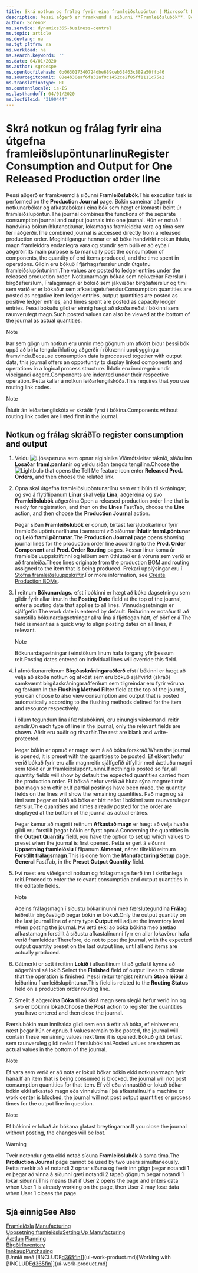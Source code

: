 ```yaml
---
title: Skrá notkun og frálag fyrir eina framleiðslupöntun | Microsoft Docs
description: Þessi aðgerð er framkvæmd á síðunni **Framleiðslubók**. Bókin sameinar aðgerðir notkunarbókar og afkastabókar í eina bók sem hægt er komast í beint úr framleiðslupöntun. Hún er notuð í handvirka bókun íhlutanotkunar, lokamagns framleiddra vara og tíma sem fer í aðgerðir. Megintilgangur hennar er að bóka handvirkt notkun íhluta, magn framleiddra endanlegra vara og stundir sem búið er að eyða í aðgerðir.
author: SorenGP
ms.service: dynamics365-business-central
ms.topic: article
ms.devlang: na
ms.tgt_pltfrm: na
ms.workload: na
ms.search.keywords: ''
ms.date: 04/01/2020
ms.author: sgroespe
ms.openlocfilehash: 0b063017340724dbe689ceb38463c889a50ffb46
ms.sourcegitcommit: 88e4b30eaf6fa32af0c1452ce2f85ff1111c75e2
ms.translationtype: HT
ms.contentlocale: is-IS
ms.lasthandoff: 04/01/2020
ms.locfileid: "3190444"
---
```

# <a name="register-consumption-and-output-for-one-released-production-order-line"></a><span data-ttu-id="44543-106">Skrá notkun og frálag fyrir eina útgefna framleiðslupöntunarlínu</span><span class="sxs-lookup"><span data-stu-id="44543-106">Register Consumption and Output for One Released Production order line</span></span>
<span data-ttu-id="44543-107">Þessi aðgerð er framkvæmd á síðunni **Framleiðslubók**.</span><span class="sxs-lookup"><span data-stu-id="44543-107">This execution task is performed on the **Production Journal** page.</span></span> <span data-ttu-id="44543-108">Bókin sameinar aðgerðir notkunarbókar og afkastabókar í eina bók sem hægt er komast í beint úr framleiðslupöntun.</span><span class="sxs-lookup"><span data-stu-id="44543-108">The journal combines the functions of the separate consumption journal and output journals into one journal.</span></span> <span data-ttu-id="44543-109">Hún er notuð í handvirka bókun íhlutanotkunar, lokamagns framleiddra vara og tíma sem fer í aðgerðir.</span><span class="sxs-lookup"><span data-stu-id="44543-109">The combined journal is accessed directly from a released production order.</span></span> <span data-ttu-id="44543-110">Megintilgangur hennar er að bóka handvirkt notkun íhluta, magn framleiddra endanlegra vara og stundir sem búið er að eyða í aðgerðir.</span><span class="sxs-lookup"><span data-stu-id="44543-110">Its main purpose is to manually post the consumption of components, the quantity of end items produced, and the time spent in operations.</span></span> <span data-ttu-id="44543-111">Gildin eru bókuð í fjárhagsfærslur undir útgefnu framleiðslupöntuninni.</span><span class="sxs-lookup"><span data-stu-id="44543-111">The values are posted to ledger entries under the released production order.</span></span> <span data-ttu-id="44543-112">Notkunarmagn bókað sem neikvæðar Færslur í birgðafærslum, Frálagsmagn er bókað sem jákvæðar birgðafærslur og tími sem varið er er bókaður sem afkastagetufærslur.</span><span class="sxs-lookup"><span data-stu-id="44543-112">Consumption quantities are posted as negative item ledger entries, output quantities are posted as positive ledger entries, and times spent are posted as capacity ledger entries.</span></span> <span data-ttu-id="44543-113">Þessi bókuðu gildi er einnig hægt að skoða neðst í bókinni sem raunverulegt magn.</span><span class="sxs-lookup"><span data-stu-id="44543-113">Such posted values can also be viewed at the bottom of the journal as actual quantities.</span></span>  

> [!NOTE]  
>  <span data-ttu-id="44543-114">Þar sem gögn um notkun eru unnin með gögnum um afköst bíður þessi bók uppá að birta tengda íhluti og aðgerðir í rökrænni uppbyggingu framvindu.</span><span class="sxs-lookup"><span data-stu-id="44543-114">Because consumption data is processed together with output data, this journal offers an opportunity to display linked components and operations in a logical process structure.</span></span> <span data-ttu-id="44543-115">Íhlutir eru inndregnir undir viðeigandi aðgerð.</span><span class="sxs-lookup"><span data-stu-id="44543-115">Components are indented under their respective operation.</span></span> <span data-ttu-id="44543-116">Þetta kallar á notkun leiðartengilskóða.</span><span class="sxs-lookup"><span data-stu-id="44543-116">This requires that you use routing link codes.</span></span>  

> [!NOTE]  
>  <span data-ttu-id="44543-117">Íhlutir án leiðartengilskóta er skráðir fyrst í bókina.</span><span class="sxs-lookup"><span data-stu-id="44543-117">Components without routing link codes are listed first in the journal.</span></span>  

## <a name="to-register-consumption-and-output"></a><span data-ttu-id="44543-118">Notkun og frálag skráð</span><span class="sxs-lookup"><span data-stu-id="44543-118">To register consumption and output</span></span>  
1.  <span data-ttu-id="44543-119">Veldu ![Ljósaperuna sem opnar eiginleika Viðmótsleitar](media/ui-search/search_small.png "Segðu mér hvað þú vilt gera") táknið, sláðu inn **Losaðar framl.pantanir** og veldu síðan tengda tengilinn.</span><span class="sxs-lookup"><span data-stu-id="44543-119">Choose the ![Lightbulb that opens the Tell Me feature](media/ui-search/search_small.png "Tell me what you want to do") icon enter **Released Prod. Orders**, and then choose the related link.</span></span>  
2.  <span data-ttu-id="44543-120">Opna skal útgefna framleiðslupöntunarlínu sem er tilbúin til skráningar, og svo á flýtiflipanum **Línur** skal velja **Lína**, aðgerðina og svo **Framleiðslubók** aðgerðina.</span><span class="sxs-lookup"><span data-stu-id="44543-120">Open a released production order line that is ready for registration, and then on the **Lines** FastTab, choose the **Line** action, and then choose the **Production Journal** action.</span></span>  

    <span data-ttu-id="44543-121">Þegar síðan **Framleiðslubók** er opnuð, birtast færslubókarlínur fyrir framleiðslupöntunarlínuna í samræmi við síðurnar **Íhlutir framl.pöntunar** og **Leið framl.pöntunar**.</span><span class="sxs-lookup"><span data-stu-id="44543-121">The **Production Journal** page opens showing journal lines for the production order line according to the **Prod. Order Component** and **Prod. Order Routing** pages.</span></span> <span data-ttu-id="44543-122">Þessar línur koma úr framleiðsluuppskriftinni og leiðum sem úthlutað er á vöruna sem verið er að framleiða.</span><span class="sxs-lookup"><span data-stu-id="44543-122">These lines originate from the production BOM and routing assigned to the item that is being produced.</span></span> <span data-ttu-id="44543-123">Frekari upplýsingar eru í [Stofna framleiðsluuppskriftir](production-how-to-create-routings.md).</span><span class="sxs-lookup"><span data-stu-id="44543-123">For more information, see [Create Production BOMs](production-how-to-create-routings.md).</span></span>  

3.  <span data-ttu-id="44543-124">Í reitnum **Bókunardags.** efst í bókinni er hægt að bóka dagsetningu sem gildir fyrir allar línur.</span><span class="sxs-lookup"><span data-stu-id="44543-124">In the **Posting Date** field at the top of the journal, enter a posting date that applies to all lines.</span></span> <span data-ttu-id="44543-125">Vinnudagsetningin er sjálfgefin.</span><span class="sxs-lookup"><span data-stu-id="44543-125">The work date is entered by default.</span></span> <span data-ttu-id="44543-126">Reiturinn er notaður til að samstilla bókunardagsetningar allra lína á fljótlegan hátt, ef þörf er á.</span><span class="sxs-lookup"><span data-stu-id="44543-126">The field is meant as a quick way to align posting dates on all lines, if relevant.</span></span>  

    > [!NOTE]  
    >  <span data-ttu-id="44543-127">Bókunardagsetningar í einstökum línum hafa forgang yfir þessum reit.</span><span class="sxs-lookup"><span data-stu-id="44543-127">Posting dates entered on individual lines will override this field.</span></span>  

4.  <span data-ttu-id="44543-128">Í afmörkunarreitnum **Birgðaskráningaraðferð** efst í bókinni er hægt að velja að skoða notkun og afköst sem eru bókuð sjálfvirkt (skráð) samkvæmt birgðaskráningaraðferðum sem tilgreindar eru fyrir vöruna og forðann.</span><span class="sxs-lookup"><span data-stu-id="44543-128">In the **Flushing Method Filter** field at the top of the journal, you can choose to also view consumption and output that is posted automatically according to the flushing methods defined for the item and resource respectively.</span></span>  

    <span data-ttu-id="44543-129">Í öllum tegundum lína í færslubókinni, eru einungis viðkomandi reitir sýndir.</span><span class="sxs-lookup"><span data-stu-id="44543-129">On each type of line in the journal, only the relevant fields are shown.</span></span> <span data-ttu-id="44543-130">Aðrir eru auðir og ritvarðir.</span><span class="sxs-lookup"><span data-stu-id="44543-130">The rest are blank and write-protected.</span></span>  

    <span data-ttu-id="44543-131">Þegar bókin er opnuð er magn sem á að bóka forskráð.</span><span class="sxs-lookup"><span data-stu-id="44543-131">When the journal is opened, it is preset with the quantities to be posted.</span></span> <span data-ttu-id="44543-132">Ef ekkert hefur verið bókað fyrir eru allir magnreitir sjálfgefið útfylltir með áætluðu magni sem tekið er úr framleiðslupöntuninni.</span><span class="sxs-lookup"><span data-stu-id="44543-132">If nothing is posted so far, all quantity fields will show by default the expected quantities carried from the production order.</span></span> <span data-ttu-id="44543-133">Ef bókað hefur verið að hluta sýna magnreitirnir það magn sem eftir er.</span><span class="sxs-lookup"><span data-stu-id="44543-133">If partial postings have been made, the quantity fields on the lines will show the remaining quantities.</span></span> <span data-ttu-id="44543-134">Það magn og sá tími sem þegar er búið að bóka er birt neðst í bókinni sem raunverulegar færslur.</span><span class="sxs-lookup"><span data-stu-id="44543-134">The quantities and times already posted for the order are displayed at the bottom of the journal as actual entries.</span></span>  

    <span data-ttu-id="44543-135">Þegar kemur að magni í reitnum **Afkastað magn** er hægt að velja hvaða gildi eru forstillt þegar bókin er fyrst opnuð.</span><span class="sxs-lookup"><span data-stu-id="44543-135">Concerning the quantities in the **Output Quantity** field, you have the option to set up which values to preset when the journal is first opened.</span></span> <span data-ttu-id="44543-136">Þetta er gert á síðunni **Uppsetning framleiðslu** í flipanum **Almennt**, nánar tiltekið reitnum **Forstillt frálagsmagn**.</span><span class="sxs-lookup"><span data-stu-id="44543-136">This is done from the **Manufacturing Setup** page, **General** FastTab, in the **Preset Output Quantity** field.</span></span>

5.  <span data-ttu-id="44543-137">Því næst eru viðeigandi notkun og frálagsmagn færð inn í skrifanlega reiti.</span><span class="sxs-lookup"><span data-stu-id="44543-137">Proceed to enter the relevant consumption and output quantities in the editable fields.</span></span>  

    > [!NOTE]  
    >  <span data-ttu-id="44543-138">Aðeins frálagsmagn í síðustu bókarlínunni með færslutegundina **Frálag** leiðréttir birgðastigið þegar bókin er bókuð.</span><span class="sxs-lookup"><span data-stu-id="44543-138">Only the output quantity on the last journal line of entry type **Output** will adjust the inventory level when posting the journal.</span></span> <span data-ttu-id="44543-139">Því ætti ekki að bóka bókina með áætlað afkastamagn forstillt á síðustu afkastalínunni fyrr en allar lokavörur hafa verið framleiddar.</span><span class="sxs-lookup"><span data-stu-id="44543-139">Therefore, do not to post the journal, with the expected output quantity preset on the last output line, until all end items are actually produced.</span></span>  

6.  <span data-ttu-id="44543-140">Gátmerki er sett í reitinn  **Lokið** í afkastlínum til að gefa til kynna að aðgerðinni sé lokið.</span><span class="sxs-lookup"><span data-stu-id="44543-140">Select the **Finished** field of output lines to indicate that the operation is finished.</span></span> <span data-ttu-id="44543-141">Þessi reitur tengist reitnum **Staða leiðar** á leiðarlínu framleiðslupöntunar.</span><span class="sxs-lookup"><span data-stu-id="44543-141">This field is related to the **Routing Status** field on a production order routing line.</span></span>  
7.  <span data-ttu-id="44543-142">Smellt á aðgerðina **Bóka** til að skrá magn sem slegið hefur verið inn og svo er bókinni lokað.</span><span class="sxs-lookup"><span data-stu-id="44543-142">Choose the **Post** action to register the quantities you have entered and then close the journal.</span></span>  

<span data-ttu-id="44543-143">Færslubókin mun innihalda gildi sem enn á eftir að bóka, ef einhver eru, næst þegar hún er opnuð.</span><span class="sxs-lookup"><span data-stu-id="44543-143">If values remain to be posted, the journal will contain these remaining values next time it is opened.</span></span> <span data-ttu-id="44543-144">Bókuð gildi birtast sem raunveruleg gildi neðst í færslubókinni.</span><span class="sxs-lookup"><span data-stu-id="44543-144">Posted values are shown as actual values in the bottom of the journal.</span></span>  

> [!NOTE]  
>  <span data-ttu-id="44543-145"> Ef vara sem verið er að nota er lokuð bókar bókin ekki notkunarmagn fyrir hana.</span><span class="sxs-lookup"><span data-stu-id="44543-145">If an item that is being consumed is blocked, the journal will not post consumption quantities for that item.</span></span> <span data-ttu-id="44543-146">Ef vél eða vinnustöð er lokuð bókar bókin ekki afkastað magn eða vinnslutíma í þá afkastalínu.</span><span class="sxs-lookup"><span data-stu-id="44543-146">If a machine or work center is blocked, the journal will not post output quantities or process times for the output line in question.</span></span>  

> [!NOTE]  
>  <span data-ttu-id="44543-147">Ef bókinni er lokað án bókana glatast breytingarnar.</span><span class="sxs-lookup"><span data-stu-id="44543-147">If you close the journal without posting, the changes will be lost.</span></span>  

> [!WARNING]  
>  <span data-ttu-id="44543-148">Tveir notendur geta ekki notað síðuna **Framleiðslubók** á sama tíma.</span><span class="sxs-lookup"><span data-stu-id="44543-148">The **Production Journal** page cannot be used by two users simultaneously.</span></span> <span data-ttu-id="44543-149">Þetta merkir að ef notandi 2 opnar síðuna og færir inn gögn þegar notandi 1 er þegar að vinna á síðunni gæti notandi 2 tapað gögnum þegar notandi 1 lokar síðunni.</span><span class="sxs-lookup"><span data-stu-id="44543-149">This means that if User 2 opens the page and enters data when User 1 is already working on the page, then User 2 may lose data when User 1 closes the page.</span></span>  

## <a name="see-also"></a><span data-ttu-id="44543-150">Sjá einnig</span><span class="sxs-lookup"><span data-stu-id="44543-150">See Also</span></span>  
<span data-ttu-id="44543-151">[Framleiðsla](production-manage-manufacturing.md)  </span><span class="sxs-lookup"><span data-stu-id="44543-151">[Manufacturing](production-manage-manufacturing.md)  </span></span>  
[<span data-ttu-id="44543-152">Uppsetning framleiðslu</span><span class="sxs-lookup"><span data-stu-id="44543-152">Setting Up Manufacturing</span></span>](production-configure-production-processes.md)  
<span data-ttu-id="44543-153">[Áætlun](production-planning.md)    </span><span class="sxs-lookup"><span data-stu-id="44543-153">[Planning](production-planning.md)    </span></span>  
[<span data-ttu-id="44543-154">Birgðir</span><span class="sxs-lookup"><span data-stu-id="44543-154">Inventory</span></span>](inventory-manage-inventory.md)  
[<span data-ttu-id="44543-155">Innkaup</span><span class="sxs-lookup"><span data-stu-id="44543-155">Purchasing</span></span>](purchasing-manage-purchasing.md)  
<span data-ttu-id="44543-156">[Unnið með [!INCLUDE[d365fin](includes/d365fin_md.md)]](ui-work-product.md)</span><span class="sxs-lookup"><span data-stu-id="44543-156">[Working with [!INCLUDE[d365fin](includes/d365fin_md.md)]](ui-work-product.md)</span></span>
